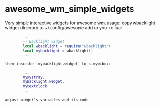 # awesome_wm_simple_widgets
Very simple interactive widgets for awesome wm.
usage:
    copy wbacklight widget directory to ~/.config/awesome
    add to your rc.lua:
```lua
        ...
        -- Backlight widget
        local wbacklight = require("wbacklight")
        local mybacklight = wbacklight()
        ...
```
    then inscribe 'mybacklight.widget' to s.mywibox:
```lua
        ...
        mysystray,
        mybacklight.widget,
        mytextclock
        ...
```
    adjust widget's variables and its code
